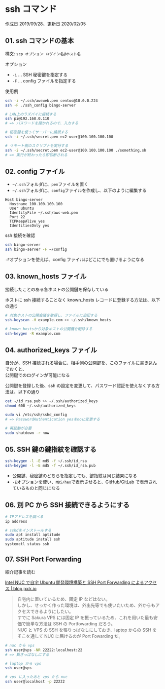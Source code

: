 # ssh コマンド

作成日 2019/09/28、更新日 2020/02/05

## 01. ssh コマンドの基本

構文: `scp オプション ログイン名@ホスト名`

オプション

- `-i` ... SSH 秘密鍵を指定する
- `-F` ... config ファイルを指定する

使用例

```bash
ssh -i ~/.ssh/awsweb.pem centos@10.0.0.224
ssh -F ./ssh_config bingo-server

# LAN上のラズパイに接続する
ssh pi@192.168.0.110
# => パスワードを聞かれるので、入力する

# 秘密鍵を使ってサーバーに接続する
ssh -i ~/.ssh/secret.pem ec2-user@100.100.100.100

# リモート側のスクリプトを実行する
ssh -i ~/.ssh/secret.pem ec2-user@100.100.100.100 ./something.sh
# => 実行が終わったら即切断される
```

## 02. config ファイル

- `~/.ssh`フォルダに、`pem`ファイルを置く
- `~/.ssh`フォルダに、`config`ファイルを作成し、以下のように編集する

```text
Host bingo-server
  Hostname 100.100.100.100
  User ubuntu
  IdentityFile ~/.ssh/aws-web.pem
  Port 22
  TCPKeepAlive yes
  IdentitiesOnly yes
```

ssh 接続を確認

```bash
ssh bingo-server
ssh bingo-server -F ~/config
```

`-F`オプションを使えば、config ファイルはどこにでも置けるようになる

## 03. known_hosts ファイル

接続したことのある各ホストの公開鍵を保存している

ホストに ssh 接続することなく known_hosts レコードに登録する方法は、以下の通り

```bash
# 対象ホストの公開会議を取得し、ファイルに追記する
ssh-keyscan -H example.com >> ~/.ssh/known_hosts

# known_hostsから対象ホストの公開鍵を削除する
ssh-keygen -R example.com
```

## 04. authorized_keys ファイル

自分が、SSH 接続される場合に、相手側の公開鍵を、このファイルに書き込んでおくと、\
公開鍵でのログインが可能になる

公開鍵を登録した後、ssh の設定を変更して、パスワード認証を使えなくする方法は、以下の通り

```bash
cat ~/id_rsa.pub >> ~/.ssh/authorized_keys
chmod 600 ~/.ssh/authorized_keys

sudo vi /etc/ssh/sshd_config
# => PasswordAuthentication yesをnoに変更する

# 再起動が必要
sudo shutdown -r now
```

## 05. SSH 鍵の鍵指紋を確認する

```bash
ssh-keygen -l -E md5 -f ~/.ssh/id_rsa
ssh-keygen -l -E md5 -f ~/.ssh/id_rsa.pub
```

- 公開鍵、秘密鍵のどちらを指定しても、鍵指紋は同じ結果になる
- `-E`オプションを使い、`MD5/hex`で表示させると、GitHub/GitLab で表示されているものと同じになる

## 06. 別 PC から SSH 接続できるようにする

```bash
# IPアドレスを調べる
ip address

# sshdをインストールする
sudo apt install aptitude
sudo aptitude install ssh
systemctl status ssh
```

## 07. SSH Port Forwarding

紹介記事を読む

[Intel NUC で自宅 Ubuntu 開発環境構築と SSH Port Forwarding によるアクセス \| blog\.jxck\.io](https://blog.jxck.io/entries/2019-11-03/nuc-dev-server-port-forwarding.html)

> 自宅内に置いているため、固定 IP などはない。\
> しかし、せっかく作った環境は、外出先等でも使いたいため、外からもアクセスできるようにしたい。\
> すでに Sakura VPS には固定 IP を振っているため、これを用いた最も安価で簡単な方法は SSH の Portfowarding だろう。\
> NUC と VPS の SSH を張りっぱなしにしておき、laptop からの SSH をそこを通して NUC に届けるのが Port Fowarding だ。

```bash
# nuc から vps
ssh user@vps -NR 22222:localhost:22
# => 繋ぎっぱなしにする

# laptop から vps
ssh user@vps

# vps に入ったあと vps から nuc
ssh user@localhost -p 22222
```
